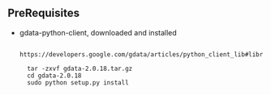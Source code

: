 PreRequisites
--------------


* gdata-python-client, downloaded and installed

        https://developers.google.com/gdata/articles/python_client_lib#library
        
        tar -zxvf gdata-2.0.18.tar.gz 
        cd gdata-2.0.18
        sudo python setup.py install
        
